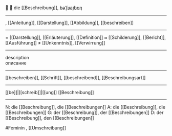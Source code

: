 📝 🔴 die [[Beschreibung]], [bəˈʃʁaɪ̯bʊŋ](https://youglish.com/pronounce/Beschreibung/german)

---
, [[Anleitung]], [[Darstellung]], [[Abbildung]], [[beschreiben]]

---
= [[Darstellung]], [[Erläuterung]], [[Definition]]
≈ [[Schilderung]], [[Bericht]], [[Ausführung]]
≠ [[Unkenntnis]], [[Verwirrung]]

---
description  
описание

---
[[beschreiben]], [[Schrift]], [[beschreibend]], [[Beschreibungsart]]

---
[[be]]|[[schreib]]|[[ung]]
[[Beschreibung]]


---
N: die [[Beschreibung]], die [[Beschreibungen]]
A: die [[Beschreibung]], die [[Beschreibungen]]
G: der [[Beschreibung]], der [[Beschreibungen]]
D: der [[Beschreibung]], den [[Beschreibungen]]

#Feminin , [[Umschreibung]]